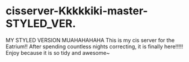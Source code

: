 # cisserver-Kkkkkiki-master-STYLED_VER.
MY STYLED VERSION MUAHAHAHAHA
This is my cis server for the Eatrium!! After spending countless nights correcting, it is finally here!!!!!
Enjoy because it is so tidy and awesome~
